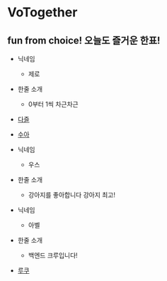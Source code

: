 # VoTogether

## fun from choice! 오늘도 즐거운 한표!

- 닉네임
  - 제로
- 한줄 소개
  - 0부터 1씩 차근차근
- [다즐](./dazzle.md)
- [수아](./chsua.md)
- 닉네임
  - 우스
- 한줄 소개
  - 강아지를 좋아합니다 강아지 최고!
- 닉네임
  - 아벨
- 한줄 소개
  - 백엔드 크루입니다!

- [루쿠](./lookh.md)
